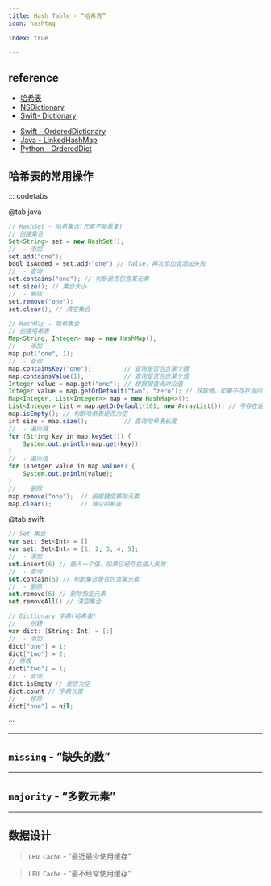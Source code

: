 ```yaml
---
title: Hash Table - “哈希表”
icon: hashtag

index: true

---
```


<!-- more -->

## reference

- [哈希表](https://visualgo.net/zh/hashtable/print)
- [NSDictionary](https://github.com/apple/swift-corelibs-foundation/blob/main/CoreFoundation/Collections.subproj/CFDictionary.c)
- [Swift- Dictionary](https://github.com/apple/swift/blob/main/stdlib/public/core/Dictionary.swift)

<!-- Ordered Hash Table - “有序哈希表” -->

- [Swift - OrderedDictionary](https://github.com/apple/swift-collections/blob/main/Sources/OrderedCollections/OrderedDictionary/OrderedDictionary.swift)
- [Java - LinkedHashMap](https://github.com/openjdk/jdk/blob/master/src/java.base/share/classes/java/util/LinkedHashMap.java)
- [Python - OrderedDict](https://github.com/python/cpython/blob/main/Lib/collections/__init__.py#L83)

## 哈希表的常用操作

::: codetabs

@tab java
```java
// HashSet - 哈希集合(元素不能重复)
// 创建集合
Set<String> set = new HashSet();
//  - 添加
set.add("one");
bool isAdded = set.add("one") // false，再次添加会添加失败
//  - 查询
set.contains("one"); // 判断是否包含某元素
set.size(); // 集合大小
//  - 删除
set.remove("one");
set.clear(); // 清空集合

// HashMap - 哈希集合
// 创建哈希表
Map<String, Integer> map = new HashMap();
//  - 添加
map.put("one", 1);
//  - 查询
map.containsKey("one");         // 查询是否包含某个键
map.containsValue(1);           // 查询是否包含某个值
Integer value = map.get("one"); // 根据键查询对应值
Integer value = map.getOrDefault("two", "zero"); // 获取值，如果不存在返回默认值
Map<Integer, List<Integer>> map = new HashMap<>();
List<Integer> list = map.getOrDefault(101, new ArrayList()); // 不存在返回默认值
map.isEmpty(); // 判断哈希表是否为空
int size = map.size();          // 查询哈希表长度
//  - 遍历键
for (String key in map.keySet()) {
    System.out.println(map.get(key));
}
//  - 遍历值
for (Inetger value in map.values) {
    System.out.prinln(value);
}
//  - 删除
map.remove("one");  // 根据键值移除元素
map.clear();        // 清空哈希表
```

@tab swift
```swift
// Set 集合
var set: Set<Int> = []
var set: Set<Int> = [1, 2, 3, 4, 5];
//  - 添加
set.insert(6) // 插入一个值，如果已经存在插入失败
//  - 查询
set.contain(5) // 判断集合是否包含某元素
//  - 删除
set.remove(6) // 删除指定元素
set.removeAll() // 清空集合

// Dictionary 字典(哈希表)
//  - 创建
var dict: [String: Int] = [:]
//  - 添加
dict["one"] = 1;
dict["two"] = 2;
// 修改
dict["two"] = 1;
//  - 查询
dict.isEmpty // 是否为空
dict.count // 字典长度
//  - 移除
dict["one"] = nil;
```

:::

------

## `missing` - “缺失的数”

<!-- 🟢 丢失的数字 -->
<!-- @include: @leetcode/problems/0x0200.md#0268 -->

<!-- 🟢 找到所有数组中消失的数字 -->
<!-- @include: @leetcode/problems/0x0400.md#0448 -->

<!-- 🟢 错误的集合 -->
<!-- @include: @leetcode/problems/0x0600.md#0645 -->

<!-- 🟠 寻找重复数 -->
<!-- @include: @leetcode/problems/0x0200.md#0287 -->

<!-- 🟠 数组中重复的数据 -->
<!-- @include: @leetcode/problems/0x0400.md#0442 -->

<!-- 🔴 缺失的第一个正数 -->
<!-- @include: @leetcode/problems/0x0000.md#0041 -->

------

## `majority` - “多数元素”

<!-- 🟢 多数元素 -->
<!-- @include: @leetcode/problems/0x0100.md#0169 -->

<!-- 🟠 多数元素 II -->
<!-- @include: @leetcode/problems/0x0200.md#0229 -->

------

## 数据设计

  > `LRU Cache` - “最近最少使用缓存”

<!-- 🟠 LRU 缓存 -->
<!-- @include: @leetcode/problems/0x0100.md#0146 -->

  > `LFU Cache` - “最不经常使用缓存”

<!-- 🔴 LFU 缓存 -->
<!-- @include: @leetcode/problems/0x0400.md#0460 -->